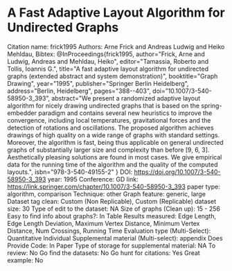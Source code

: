 # A Fast Adaptive Layout Algorithm for Undirected Graphs

Citation name: frick1995
Authors: Arne Frick and Andreas Ludwig and Heiko Mehldau,
Bibtex: @InProceedings{frick1995,
author="Frick, Arne
and Ludwig, Andreas
and Mehldau, Heiko",
editor="Tamassia, Roberto
and Tollis, Ioannis G.",
title="A fast adaptive layout algorithm for undirected graphs (extended abstract and system demonstration)",
booktitle="Graph Drawing",
year="1995",
publisher="Springer Berlin Heidelberg",
address="Berlin, Heidelberg",
pages="388--403",
doi=”10.1007/3-540-58950-3_393”,
abstract="We present a randomized adaptive layout algorithm for nicely drawing undirected graphs that is based on the spring-embedder paradigm and contains several new heuristics to improve the convergence, including local temperatures, gravitational forces and the detection of rotations and oscillations. The proposed algorithm achieves drawings of high quality on a wide range of graphs with standard settings. Moreover, the algorithm is fast, being thus applicable on general undirected graphs of substantially larger size and complexity than before [9, 6, 3]. Aesthetically pleasing solutions are found in most cases. We give empirical data for the running time of the algorithm and the quality of the computed layouts.",
isbn="978-3-540-49155-2"
}
DOI: https://doi.org/10.1007/3-540-58950-3_393
year: 1995
Conference: GD
link: https://link.springer.com/chapter/10.1007/3-540-58950-3_393
paper type: algorithm, comparison
Technique: other
Graph feature: generic, large
Dataset tag clean: Custom (Non Replicable), Custom (Replicable)
dataset size: 30
Type of edit to the dataset: NA
Size of graphs (Clean up): 15 - 256
Easy to find info about graphs?: In Table
Results measured: Edge Length, Edge Length Deviation, Maximum Vertex Distance, Minimum Vertex Distance, Num Crossings, Running Time
Evaluation type (Multi-Select): Quantitative Individual
Supplemental material (Multi-select): appendix
Does Provide Code: In Paper
Type of storage for supplemental material: NA
To review: No
Go find the datasets: No
Go hunt for citations: Yes
Great example: No